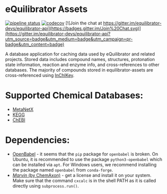 eQuilibrator Assets
===================

[![pipeline status](https://gitlab.com/equilibrator/equilibrator-assets/badges/master/pipeline.svg)](https://gitlab.com/equilibrator/equilibrator-assets)
[![codecov](https://codecov.io/gl/equilibrator/equilibrator-assets/branch/master/graph/badge.svg)](https://codecov.io/gl/equilibrator/equilibrator-assets)
[![Join the chat at https://gitter.im/equilibrator-devs/equilibrator-api](https://badges.gitter.im/Join%20Chat.svg)](https://gitter.im/equilibrator-devs/equilibrator-api?utm_source=badge&utm_medium=badge&utm_campaign=pr-badge&utm_content=badge)

A database application for caching data used by eQuilibrator and related projects.
Stored data includes compound names, structures, protonation state information,
reaction and enzyme info, and cross-references to other databases.
The majority of compounds stored in equilibrator-assets are cross-referenced
using
[InChIKey](https://en.wikipedia.org/wiki/International_Chemical_Identifier#InChIKey).

Supported Chemical Databases:
=============================

* [MetaNetX](https://www.metanetx.org/)
* [KEGG](https://www.kegg.jp/)
* [ChEBI](https://www.ebi.ac.uk/chebi/)

Dependencies:
=============

* [OpenBabel](http://openbabel.org/wiki/Main_Page) - it seems that the `pip` package for `openbabel` is broken. On Ubuntu, it is recommended to use the package `python3-openbabel` which can be installed via `apt`. For Windows users, we recommend installing the package named `openbabel` from `conda-forge`.
* [*Marvin* (by ChemAxon)](https://chemaxon.com/products/marvin) - get a license and install it on your system. Make sure that the command `cxcalc` is in the shell PATH as it is called directly using `subprocess.run()`.
